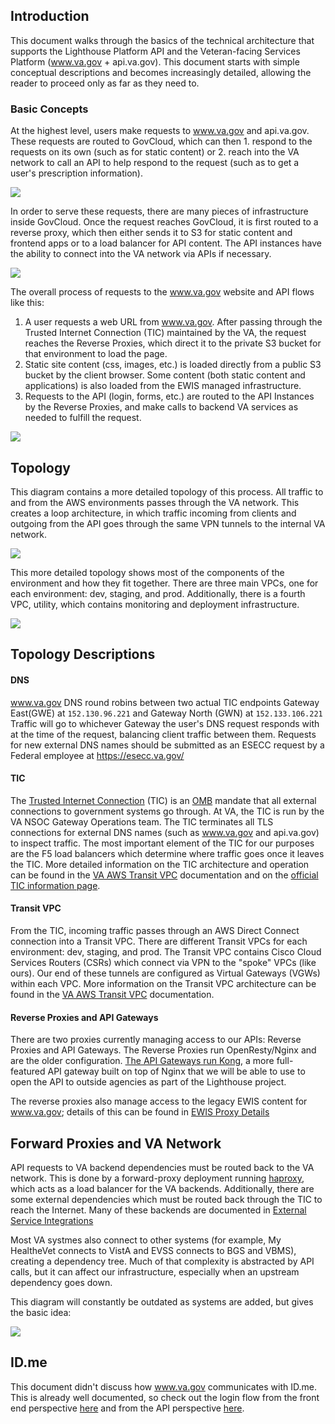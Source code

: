 ## Introduction

This document walks through the basics of the technical architecture that supports the Lighthouse Platform API and the Veteran-facing Services Platform (www.va.gov + api.va.gov). This document starts with simple conceptual descriptions and becomes increasingly detailed, allowing the reader to proceed only as far as they need to.

### Basic Concepts

At the highest level, users make requests to www.va.gov and api.va.gov.  These requests are routed to GovCloud, which can then 1. respond to the requests on its own (such as for static content) or 2. reach into the VA network to call an API to help respond to the request (such as to get a user's prescription information). 

![](images/ConceptualArchitecture.png)

In order to serve these requests, there are many pieces of infrastructure inside GovCloud. Once the request reaches GovCloud, it is first routed to a reverse proxy, which then either sends it to S3 for static content and frontend apps or to a load balancer for API content. The API instances have the ability to connect into the VA network via APIs if necessary. 

![](images/SlightlyMoreDetailedConceptualArchitecture.png)

The overall process of requests to the www.va.gov website and API flows like this:

1. A user requests a web URL from www.va.gov. After passing through the Trusted Internet Connection (TIC) maintained by the VA, the request reaches the Reverse Proxies, which direct it to the private S3 bucket for that environment to load the page.
1. Static site content (css, images, etc.) is loaded directly from a public S3 bucket by the client browser. Some content (both static content and applications) is also loaded from the EWIS managed infrastructure.
1. Requests to the API (login, forms, etc.) are routed to the API Instances by the Reverse Proxies, and make calls to backend VA services as needed to fulfill the request.

![](images/vagov-Data-Flow-Basics.png)

## Topology

This diagram contains a more detailed topology of this process. All traffic to and from the AWS environments passes through the VA network. This creates a loop architecture, in which traffic incoming from clients and outgoing from the API goes through the same VPN tunnels to the internal VA network. 

![](images/vagov-aws-topology.png)

This more detailed topology shows most of the components of the environment and how they fit together. There are three main VPCs, one for each environment: dev, staging, and prod. Additionally, there is a fourth VPC, utility, which contains monitoring and deployment infrastructure.

![](images/vagov-detailed-topology.png)

## Topology Descriptions

#### DNS
www.va.gov DNS round robins between two actual TIC endpoints Gateway East(GWE) at `152.130.96.221` and Gateway North (GWN) at `152.133.106.221` Traffic will go to whichever Gateway the user's DNS request responds with at the time of the request, balancing client traffic between them. Requests for new external DNS names should be submitted as an ESECC request by a Federal employee at https://esecc.va.gov/

#### TIC
The [Trusted Internet Connection](https://en.wikipedia.org/wiki/Trusted_Internet_Connection) (TIC) is an [OMB](https://en.wikipedia.org/wiki/Office_of_Management_and_Budget) mandate that all external connections to government systems go through. At VA, the TIC is run by the VA NSOC Gateway Operations team.  The TIC terminates all TLS connections for external DNS names (such as www.va.gov and api.va.gov) to inspect traffic. The most important element of the TIC for our purposes are the F5 load balancers which determine where traffic goes once it leaves the TIC. More detailed information on the TIC architecture and operation can be found in the [VA AWS Transit VPC](https://github.com/department-of-veterans-affairs/devops/blob/master/docs/aws-dx-transit-spoke-architecture/architecture.md) documentation and on the [official TIC information page](https://www.dhs.gov/trusted-internet-connections).

#### Transit VPC
From the TIC, incoming traffic passes through an AWS Direct Connect connection into a Transit VPC. There are different Transit VPCs for each environment: dev, staging, and prod. The Transit VPC contains Cisco Cloud Services Routers (CSRs) which connect via VPN to the "spoke" VPCs (like ours). Our end of these tunnels are configured as Virtual Gateways (VGWs) within each VPC. More information on the Transit VPC architecture can be found in the [VA AWS Transit VPC](https://github.com/department-of-veterans-affairs/devops/blob/master/docs/aws-dx-transit-spoke-architecture/architecture.md) documentation.

#### Reverse Proxies and API Gateways
There are two proxies currently managing access to our APIs: Reverse Proxies and API Gateways. The Reverse Proxies run OpenResty/Nginx and are the older configuration. [The API Gateways run Kong](https://github.com/department-of-veterans-affairs/vets-contrib/blob/master/Developer%20Process/Kong/Overview.md), a more full-featured API gateway built on top of Nginx that we will be able to use to open the API to outside agencies as part of the Lighthouse project.

The reverse proxies also manage access to the legacy EWIS content for www.va.gov; details of this can be found in [EWIS Proxy Details](https://github.com/department-of-veterans-affairs/vets.gov-team/Practice%20Areas/Engineering/EWIS-proxy-details.md)

## Forward Proxies and VA Network

API requests to VA backend dependencies must be routed back to the VA network. This is done by a forward-proxy deployment running [haproxy](http://www.haproxy.org/), which acts as a load balancer for the VA backends. Additionally, there are some external dependencies which must be routed back through the TIC to reach the Internet. Many of these backends are documented in [External Service Integrations](https://github.com/department-of-veterans-affairs/devops/tree/master/docs/External%20Service%20Integrations)

Most VA systmes also connect to other systems (for example, My HealtheVet connects to VistA and EVSS connects to BGS and VBMS), creating a dependency tree. Much of that complexity is abstracted by API calls, but it can affect our infrastructure, especially when an upstream dependency goes down.

This diagram will constantly be outdated as systems are added, but gives the basic idea:

![](images/VAConnections.png)


## ID.me

This document didn't discuss how www.va.gov communicates with ID.me. This is already well documented, so check out the login flow from the front end perspective [here](https://github.com/department-of-veterans-affairs/www.va.gov-team/blob/master/Products/Identity/Login/reference_documents/Login/FE_login_and_logout.md) and from the API perspective [here](https://github.com/department-of-veterans-affairs/www.va.gov-team/blob/master/Products/Identity/Login/reference_documents/Auth/authentication_and_authorization.md). 

